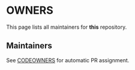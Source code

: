 # OWNERS

This page lists all maintainers for **this** repository.


## Maintainers


See [CODEOWNERS](./CODEOWNERS) for automatic PR assignment.
